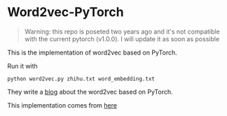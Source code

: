 Word2vec-PyTorch
====

> Warning: this repo is poseted two years ago and it's not compatible with the current pytorch (v1.0.0). I will update it as soon as possible

This is the implementation of word2vec based on PyTorch.

Run it with

    python word2vec.py zhihu.txt word_embedding.txt


They write a [blog](https://adoni.github.io/2017/11/08/word2vec-pytorch/) about the word2vec based on PyTorch.


This implementation comes from [here](https://github.com/Adoni/word2vec_pytorch)